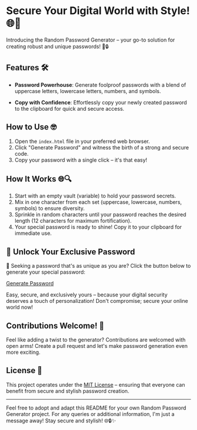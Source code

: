 # Secure Your Digital World with Style! 🌐🔐
Introducing the Random Password Generator – your go-to solution for creating robust and unique passwords! 🚀🔒

## Features 🛠️
- **Password Powerhouse**: Generate foolproof passwords with a blend of uppercase letters, lowercase letters, numbers, and symbols.
  
- **Copy with Confidence**: Effortlessly copy your newly created password to the clipboard for quick and secure access.

## How to Use 🤓
1. Open the `index.html` file in your preferred web browser.
2. Click "Generate Password" and witness the birth of a strong and secure code.
3. Copy your password with a single click – it's that easy!

## How It Works 🌐🔍
1. Start with an empty vault (variable) to hold your password secrets.
2. Mix in one character from each set (uppercase, lowercase, numbers, symbols) to ensure diversity.
3. Sprinkle in random characters until your password reaches the desired length (12 characters for maximum fortification).
4. Your special password is ready to shine! Copy it to your clipboard for immediate use.

## 🌟 Unlock Your Exclusive Password
🔐 Seeking a password that's as unique as you are? Click the button below to generate your special password:

[Generate Password](https://yawboah.github.io/Random-Password-Generator/) 

Easy, secure, and exclusively yours – because your digital security deserves a touch of personalization! Don't compromise; secure your online world now!

## Contributions Welcome! 🚀
Feel like adding a twist to the generator? Contributions are welcomed with open arms! Create a pull request and let's make password generation even more exciting.

## License 📜
This project operates under the [MIT License](LICENSE) – ensuring that everyone can benefit from secure and stylish password creation.

---

Feel free to adopt and adapt this README for your own Random Password Generator project. For any queries or additional information, I'm just a message away! Stay secure and stylish! 🌐🔒✨
